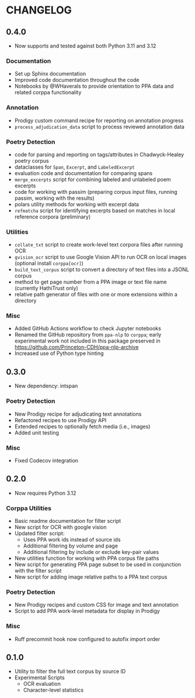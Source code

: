 # CHANGELOG

## 0.4.0
- Now supports and tested against both Python 3.11 and 3.12
### Documentation
- Set up Sphinx documentation
- Improved code documentation throughout the code
- Notebooks by @WHaverals to provide orientation to PPA data and related corppa functionality
### Annotation
- Prodigy custom command recipe for reporting on annotation progress
- `process_adjudication_data` script to process reviewed annotation data
### Poetry Detection
- code for parsing and reporting on tags/attributes in Chadwyck-Healey poetry corpus
- dataclasses for `Span`, `Excerpt`, and `LabeledExcerpt`
- evaluation code and documentation for comparing spans
- `merge_excerpts` script for combining labeled and unlabeled poem excerpts
- code for working with passim (preparing corpus input files, running passim, working with the results)
- polars utility methods for working with excerpt data
- `refmatcha` script for identifying excerpts based on matches in local reference corpora (preliminary)
### Utilities
- `collate_txt` script to create work-level text corpora files after running OCR
- `gvision_ocr` script to use Google Vision API to run OCR on local images (optional install `corppa[ocr]`)
- `build_text_corpus` script to convert a directory of text files into a JSONL corpus
- method to get page number from a PPA image or text file name (currently HathiTrust only)
- relative path generator of files with one or more extensions within a directory
### Misc
- Added GitHub Actions workflow to check Jupyter notebooks
- Renamed the GitHub repository from `ppa-nlp` to `corppa`; early experimental work not included
  in this package preserved in https://github.com/Princeton-CDH/ppa-nlp-archive
- Increased use of Python type hinting


## 0.3.0
- New dependency: intspan
### Poetry Detection
- New Prodigy recipe for adjudicating text annotations
- Refactored recipes to use Prodigy API
- Extended recipes to optionally fetch media (i.e., images)
- Added unit testing
### Misc
- Fixed Codecov integration

## 0.2.0
- Now requires Python 3.12
### Corppa Utilities
- Basic readme documentation for filter script
- New script for OCR with google vision
- Updated filter script:
  - Uses PPA work ids instead of source ids
  - Additional filtering by volume and page
  - Additional filtering by include or exclude key-pair values
- New utilities function for working with PPA corpus file paths
- New script for generating PPA page subset to be used in conjunction with the filter script
- New script for adding image relative paths to a PPA text corpus
### Poetry Detection
- New Prodigy recipes and custom CSS for image and text annotation
- Script to add PPA work-level metadata for display in Prodigy
### Misc
- Ruff precommit hook now configured to autofix import order


## 0.1.0
- Utility to filter the full text corpus by source ID
- Experimental Scripts
  - OCR evaluation
  - Character-level statistics
